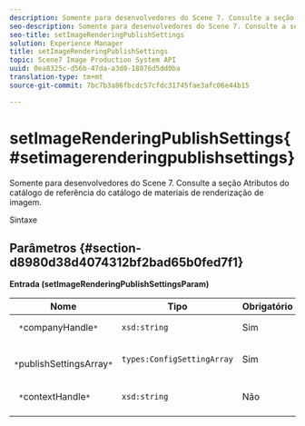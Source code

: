 ```yaml
---
description: Somente para desenvolvedores do Scene 7. Consulte a seção Atributos do catálogo de referência do catálogo de materiais de renderização de imagem.
seo-description: Somente para desenvolvedores do Scene 7. Consulte a seção Atributos do catálogo de referência do catálogo de materiais de renderização de imagem.
seo-title: setImageRenderingPublishSettings
solution: Experience Manager
title: setImageRenderingPublishSettings
topic: Scene7 Image Production System API
uuid: 0ea8325c-d56b-47da-a3d0-18876d5dd0ba
translation-type: tm+mt
source-git-commit: 7bc7b3a86fbcdc57cfdc31745fae3afc06e44b15

---
```



# setImageRenderingPublishSettings{#setimagerenderingpublishsettings}

Somente para desenvolvedores do Scene 7. Consulte a seção Atributos do catálogo de referência do catálogo de materiais de renderização de imagem.

Sintaxe

## Parâmetros {#section-d8980d38d4074312bf2bad65b0fed7f1}

**Entrada (setImageRenderingPublishSettingsParam)**

| Nome | Tipo | Obrigatório | Descrição |
|---|---|---|---|
| ` *`companyHandle`*` | `xsd:string` | Sim | Alça da Empresa. |
| ` *`publishSettingsArray`*` | `types:ConfigSettingArray` | Sim | Somente para desenvolvedores do Scene 7. |
| ` *`contextHandle`*` | `xsd:string` | Não | Lidar com o contexto de publicação. |

